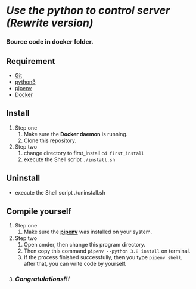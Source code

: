 # _*Use the python to control server (Rewrite version)*_

### **Source code in docker folder.**

## Requirement

- <a href="https://git-scm.com/downloads">Git</a>
- <a href="https://www.python.org/">python3</a>
- <a href="https://medium.com/tsungs-blog/python-%E8%AE%93pipenv-%E5%B9%AB%E4%BD%A0%E5%81%9A%E5%A5%97%E4%BB%B6%E7%AE%A1%E7%90%86-bb284e865dc1">pipenv</a>
- <a href="https://www.docker.com/get-started">Docker</a>

## Install

1. Step one
   1. Make sure the **Docker daemon** is running.
   2. Clone this repository.
2. Step two
   1. change directory to first_install `cd first_install`
   2. execute the Shell script `./install.sh`

## Uninstall

- execute the Shell script ./uninstall.sh

## Compile yourself

1. Step one
   1. Make sure the <a href="https://medium.com/tsungs-blog/python-%E8%AE%93pipenv-%E5%B9%AB%E4%BD%A0%E5%81%9A%E5%A5%97%E4%BB%B6%E7%AE%A1%E7%90%86-bb284e865dc1">**pipenv**</a> was installed on your system.
2. Step two
   1. Open cmder, then change this program directory.
   2. Then copy this command `pipenv --python 3.8 install` on terminal.
   3. If the process finished successfully, then you type `pipenv shell`, after that, you can write code by yourself.
3. ### _*Congratulations!!!*_
